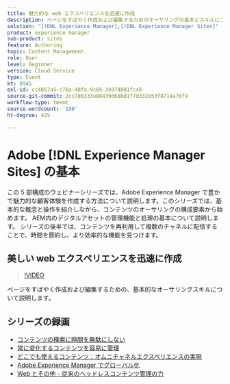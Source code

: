 ```yaml
---
title: 魅力的な web エクスペリエンスを迅速に作成
description: ページをすばやく作成および編集するためのオーサリングの基本とスキルについて説明します。
solution: "[!DNL Experience Manager],[!DNL Experience Manager Sites]"
product: experience manager
sub-product: sites
feature: Authoring
topic: Content Management
role: User
level: Beginner
version: Cloud Service
type: Event
kt: 8945
exl-id: cc4b57a5-c76a-48fa-9c05-39374081fc45
source-git-commit: 2cc786333e88439d68bd1f7d332e53f8714a76f9
workflow-type: tm+mt
source-wordcount: '150'
ht-degree: 42%

---
```


# Adobe [!DNL Experience Manager Sites] の基本

この 5 部構成のウェビナーシリーズでは、Adobe Experience Manager で豊かで魅力的な顧客体験を作成する方法について説明します。このシリーズでは、基本的な概念と操作を紹介しながら、コンテンツのオーサリングの構成要素から始めます。 AEM内のデジタルアセットの管理機能と処理の基本について説明します。 シリーズの後半では、コンテンツを再利用して複数のチャネルに配信することで、時間を節約し、より効率的な機能を見つけます。

## 美しい web エクスペリエンスを迅速に作成

>[!VIDEO](https://video.tv.adobe.com/v/337014/?quality=12&learn=on&hidetitle=true)

ページをすばやく作成および編集するための、基本的なオーサリングスキルについて説明します。

## シリーズの録画

* [コンテンツの検索に時間を無駄にしない](media-library-administration.md)
* [常に変化するコンテンツを容易に管理](collaboration-tools.md)
* [どこでも使えるコンテンツ：オムニチャネルエクスペリエンスの実現](omnichannel-experiences.md)
* [Adobe Experience Manager でグローバル化](multi-site-management-web-translation.md)
* [Web とその他 - 従来のヘッドレスコンテンツ管理の力](traditional-headless-content-management.md)
